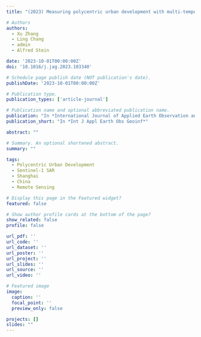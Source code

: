 ```yaml
---
title: "(2023) Measuring polycentric urban development with multi-temporal Sentinel-1 SAR imagery: a case study in Shanghai, China. International Journal of Applied Earth Observation and Geoinformation, 121, 103340"

# Authors
authors:
  - Xu Zhang
  - Ling Chang
  - admin
  - Alfred Stein

date: '2023-10-01T00:00:00Z'
doi: '10.1016/j.jag.2023.103340'

# Schedule page publish date (NOT publication's date).
publishDate: '2023-10-01T00:00:00Z'

# Publication type.
publication_types: ['article-journal']

# Publication name and optional abbreviated publication name.
publication: "In *International Journal of Applied Earth Observation and Geoinformation*"
publication_short: "In *Int J Appl Earth Obs Geoinf*"

abstract: ""

# Summary. An optional shortened abstract.
summary: ""

tags:
  - Polycentric Urban Development
  - Sentinel-1 SAR
  - Shanghai
  - China
  - Remote Sensing

# Display this page in the Featured widget?
featured: false

# Show author profile cards at the bottom of the page?
show_related: false
profile: false

url_pdf: ''
url_code: ''
url_dataset: ''
url_poster: ''
url_project: ''
url_slides: ''
url_source: ''
url_video: ''

# Featured image
image:
  caption: ''
  focal_point: ''
  preview_only: false

projects: []
slides: ""
---
```

